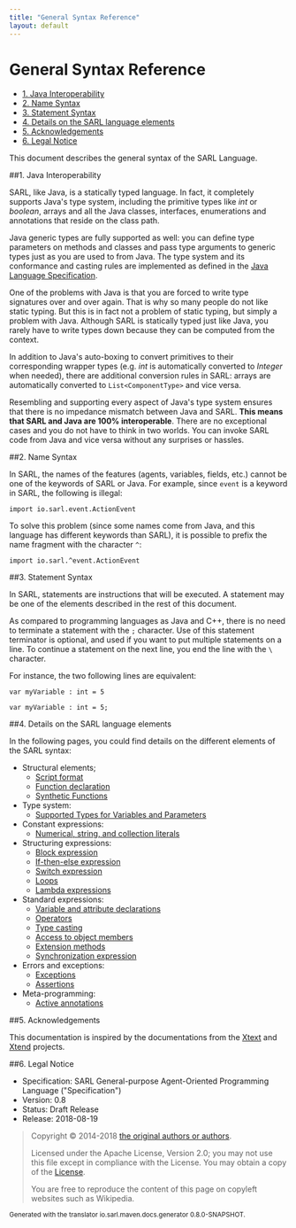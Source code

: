 ```yaml
---
title: "General Syntax Reference"
layout: default
---
```


# General Syntax Reference


<ul class="page_outline" id="page_outline">

<li><a href="#1-java-interoperability">1. Java Interoperability</a></li>
<li><a href="#2-name-syntax">2. Name Syntax</a></li>
<li><a href="#3-statement-syntax">3. Statement Syntax</a></li>
<li><a href="#4-details-on-the-sarl-language-elements">4. Details on the SARL language elements</a></li>
<li><a href="#5-acknowledgements">5. Acknowledgements</a></li>
<li><a href="#6-legal-notice">6. Legal Notice</a></li>

</ul>


This document describes the general syntax of the SARL Language. 


##1. Java Interoperability

SARL, like Java, is a statically typed language. In fact, it completely supports 
Java's type system, including the primitive types like _int_ or _boolean_, 
arrays and all the Java classes, interfaces, enumerations and annotations that reside 
on the class path.

Java generic types are fully supported as well: you can define type parameters on 
methods and classes and pass type arguments to generic types just as you are 
used to from Java. The type system and its conformance and casting rules are 
implemented as defined in the
[Java Language Specification](https://docs.oracle.com/javase/specs/jls/se8/html/).

One of the problems with Java is that you are forced to write type signatures 
over and over again. That is why so many people do not like static typing. 
But this is in fact not a problem of static typing, but simply a problem with 
Java. Although SARL is statically typed just like Java, you rarely have to 
write types down because they can be computed from the context.

In addition to Java's auto-boxing to convert primitives to their corresponding wrapper 
types (e.g. _int_ is automatically converted to _Integer_ when needed), there are 
additional conversion rules in SARL: arrays are automatically converted to
`List<ComponentType>` and vice versa.



Resembling and supporting every aspect of Java's type system ensures that there is 
no impedance mismatch between Java and SARL. __This means that SARL and Java are 
100% interoperable__. There are no exceptional cases and you do not have to 
think in two worlds. You can invoke SARL code from Java and vice versa without any
surprises or hassles.	


##2. Name Syntax

In SARL, the names of the features (agents, variables, fields, etc.)
cannot be one of the keywords of SARL or Java.
For example, since `event` is a keyword in SARL, the following is illegal:

```sarl
import io.sarl.event.ActionEvent
```


To solve this problem (since some names come from Java, and
this language has different keywords than SARL), it
is possible to prefix the name fragment with the character `^`:

```sarl
import io.sarl.^event.ActionEvent
```



##3. Statement Syntax

In SARL, statements are instructions that will be executed.
A statement may be one of the elements described in the rest of this document.

As compared to programming languages as Java and C++, there is no need to terminate
a statement with the `;` character.
Use of this statement terminator is optional, and used if you want to
put multiple statements on a line. To continue a statement on the next
line, you end the line with the `\` character.

For instance, the two following lines are equivalent:

```sarl
var myVariable : int = 5
```


```sarl
var myVariable : int = 5;
```



##4. Details on the SARL language elements

In the following pages, you could find details on the different elements of the SARL syntax:

* Structural elements;
	* [Script format](./general/Script.html)
	* [Function declaration](./general/FuncDecls.html)
	* [Synthetic Functions](./general/SyntheticFunctions.html)
* Type system:
	* [Supported Types for Variables and Parameters](./general/Types.html)
* Constant expressions:
	* [Numerical, string, and collection literals](./general/Literals.html)
* Structuring expressions:
	* [Block expression](./general/Block.html)
	* [If-then-else expression](./general/IfExpression.html)
	* [Switch expression](./general/SwitchExpression.html)
	* [Loops](./general/LoopExpression.html)
	* [Lambda expressions](./general/Lambda.html)
* Standard expressions:
	* [Variable and attribute declarations](./general/VarDecls.html)
	* [Operators](./general/Operators.html)
	* [Type casting](./general/Cast.html)
	* [Access to object members](./general/MemberAccess.html)
	* [Extension methods](./general/Extension.html)
	* [Synchronization expression](./general/Synchronization.html)
* Errors and exceptions:
	* [Exceptions](./general/Exception.html)
	* [Assertions](./general/Assertion.html)
* Meta-programming:
	* [Active annotations](./general/ActiveAnnotations.html)



##5. Acknowledgements

This documentation is inspired by the documentations from the
[Xtext](https://www.eclipse.org/Xtext/documentation.html) and
[Xtend](https://www.eclipse.org/xtend/documentation.html) projects.

##6. Legal Notice

* Specification: SARL General-purpose Agent-Oriented Programming Language ("Specification")
* Version: 0.8
* Status: Draft Release
* Release: 2018-08-19

> Copyright &copy; 2014-2018 [the original authors or authors](http://www.sarl.io/about/index.html).
>
> Licensed under the Apache License, Version 2.0;
> you may not use this file except in compliance with the License.
> You may obtain a copy of the [License](http://www.apache.org/licenses/LICENSE-2.0).
>
> You are free to reproduce the content of this page on copyleft websites such as Wikipedia.

<small>Generated with the translator io.sarl.maven.docs.generator 0.8.0-SNAPSHOT.</small>